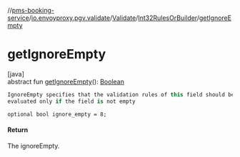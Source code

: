 //[pms-booking-service](../../../../index.md)/[io.envoyproxy.pgv.validate](../../index.md)/[Validate](../index.md)/[Int32RulesOrBuilder](index.md)/[getIgnoreEmpty](get-ignore-empty.md)

# getIgnoreEmpty

[java]\
abstract fun [getIgnoreEmpty](get-ignore-empty.md)(): [Boolean](https://kotlinlang.org/api/core/kotlin-stdlib/kotlin/-boolean/index.html)

```kotlin
IgnoreEmpty specifies that the validation rules of this field should be
evaluated only if the field is not empty

```
`optional bool ignore_empty = 8;`

#### Return

The ignoreEmpty.